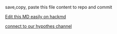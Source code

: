 save,copy, paste this file content to repo and commit

[Edit this MD easily on hackmd](https://hackmd.io/@thisgate/HJ9FJWsyH)

[connect to our hypothes channel](https://hyp.is/yb-kvpSJEem2BLtmLMzhiQ/aws.amazon.com/what-is-aws/)

